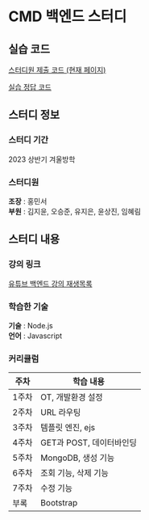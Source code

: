 # CMD 백엔드 스터디
## 실습 코드
[스터디원 제출 코드 (현재 페이지)](https://github.com/comeducmd/2023-winter-backend-study)

[실습 정답 코드](https://github.com/comeducmd/2023-winter-backend-study-solution)
## 스터디 정보
### 스터디 기간
2023 상반기 겨울방학
### 스터디원
**조장** : 홍민서  
**부원** : 김지윤, 오승준, 유지은, 윤상진, 임혜림
## 스터디 내용
### 강의 링크
[유튜브 백엔드 강의 재생목록](https://youtube.com/playlist?list=PLmXA0T1KlqBoIhnbx3AgVvmy-MINdNn9b)
### 학습한 기술
**기술** : Node.js  
**언어** : Javascript
### 커리큘럼
|주차|학습 내용|
|---|---|
|1주차|OT, 개발환경 설정|
|2주차|URL 라우팅|
|3주차|템플릿 엔진, ejs|
|4주차|GET과 POST, 데이터바인딩|
|5주차|MongoDB, 생성 기능|
|6주차|조회 기능, 삭제 기능|
|7주차|수정 기능|
|부록|Bootstrap|
